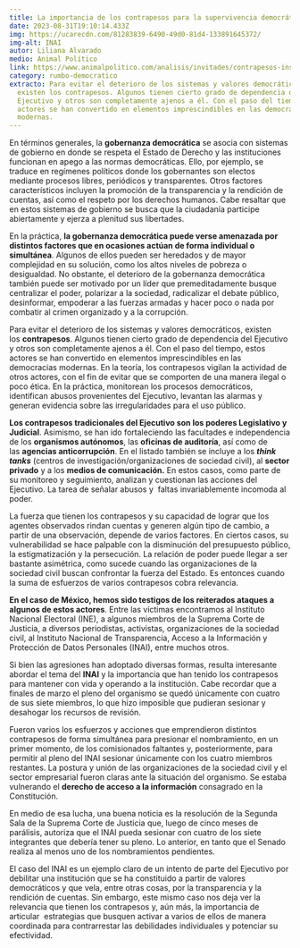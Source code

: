 ```yaml
---
title: La importancia de los contrapesos para la supervivencia democrática
date: 2023-08-31T19:10:14.433Z
img: https://ucarecdn.com/81283839-6490-49d0-81d4-133891645372/
img-alt: INAI
autor: Liliana Alvarado
medio: Animal Político
link: https://www.animalpolitico.com/analisis/invitades/contrapesos-instituciones-democratica
category: rumbo-democratico
extracto: Para evitar el deterioro de los sistemas y valores democráticos,
  existen los contrapesos. Algunos tienen cierto grado de dependencia del
  Ejecutivo y otros son completamente ajenos a él. Con el paso del tiempo, estos
  actores se han convertido en elementos imprescindibles en las democracias
  modernas.
---
```

En términos generales, la **gobernanza democrática** se asocia con sistemas de gobierno en donde se respeta el Estado de Derecho y las instituciones funcionan en apego a las normas democráticas. Ello, por ejemplo, se traduce en regímenes políticos donde los gobernantes son electos mediante procesos libres, periódicos y transparentes. Otros factores característicos incluyen la promoción de la transparencia y la rendición de cuentas, así como el respeto por los derechos humanos. Cabe resaltar que en estos sistemas de gobierno se busca que la ciudadanía participe abiertamente y ejerza a plenitud sus libertades.



En la práctica, **la gobernanza democrática puede verse amenazada por distintos factores que en ocasiones actúan de forma individual o simultánea**. Algunos de ellos pueden ser heredados y de mayor complejidad en su solución, como los altos niveles de pobreza o desigualdad. No obstante, el deterioro de la gobernanza democrática también puede ser motivado por un líder que premeditadamente busque centralizar el poder, polarizar a la sociedad, radicalizar el debate público, desinformar, empoderar a las fuerzas armadas y hacer poco o nada por combatir al crimen organizado y a la corrupción.



Para evitar el deterioro de los sistemas y valores democráticos, existen los **contrapesos**. Algunos tienen cierto grado de dependencia del Ejecutivo y otros son completamente ajenos a él. Con el paso del tiempo, estos actores se han convertido en elementos imprescindibles en las democracias modernas. En la teoría, los contrapesos vigilan la actividad de otros actores, con el fin de evitar que se comporten de una manera ilegal o poco ética. En la práctica, monitorean los procesos democráticos, identifican abusos provenientes del Ejecutivo, levantan las alarmas y generan evidencia sobre las irregularidades para el uso público.



**Los contrapesos tradicionales del Ejecutivo son los poderes Legislativo y Judicial**. Asimismo, se han ido fortaleciendo las facultades e independencia de los **organismos autónomos**, las **oficinas de auditoría**, así como de las **agencias anticorrupción**. En el listado también se incluye a los ***think tanks*** (centros de investigación/organizaciones de sociedad civil), al **sector privado** y a los **medios de comunicación.** En estos casos, como parte de su monitoreo y seguimiento, analizan y cuestionan las acciones del Ejecutivo. La tarea de señalar abusos y  faltas invariablemente incomoda al poder.



La fuerza que tienen los contrapesos y su capacidad de lograr que los agentes observados rindan cuentas y generen algún tipo de cambio, a partir de una observación, depende de varios factores. En ciertos casos, su vulnerabilidad se hace palpable con la disminución del presupuesto público, la estigmatización y la persecución. La relación de poder puede llegar a ser bastante asimétrica, como sucede cuando las organizaciones de la sociedad civil buscan confrontar la fuerza del Estado. Es entonces cuando la suma de esfuerzos de varios contrapesos cobra relevancia.



**En el caso de México, hemos sido testigos de los reiterados ataques a algunos de estos actores**. Entre las víctimas encontramos al Instituto Nacional Electoral (INE), a algunos miembros de la Suprema Corte de Justicia, a diversos periodistas, activistas, organizaciones de la sociedad civil, al Instituto Nacional de Transparencia, Acceso a la Información y Protección de Datos Personales (INAI), entre muchos otros.



Si bien las agresiones han adoptado diversas formas, resulta interesante abordar el tema del **INAI** y la importancia que han tenido los contrapesos para mantener con vida y operando a la institución. Cabe recordar que a finales de marzo el pleno del organismo se quedó únicamente con cuatro de sus siete miembros, lo que hizo imposible que pudieran sesionar y desahogar los recursos de revisión.



Fueron varios los esfuerzos y acciones que emprendieron distintos contrapesos de forma simultánea para presionar el nombramiento, en un primer momento, de los comisionados faltantes y, posteriormente, para permitir al pleno del INAI sesionar únicamente con los cuatro miembros restantes. La postura y unión de las organizaciones de la sociedad civil y el sector empresarial fueron claras ante la situación del organismo. Se estaba vulnerando el **derecho de acceso a la información** consagrado en la Constitución.



En medio de esa lucha, una buena noticia es la resolución de la Segunda Sala de la Suprema Corte de Justicia que, luego de cinco meses de parálisis, autoriza que el INAI pueda sesionar con cuatro de los siete integrantes que debería tener su pleno. Lo anterior, en tanto que el Senado realiza al menos uno de los nombramientos pendientes.



El caso del INAI es un ejemplo claro de un intento de parte del Ejecutivo por debilitar una institución que se ha constituido a partir de valores democráticos y que vela, entre otras cosas, por la transparencia y la rendición de cuentas. Sin embargo, este mismo caso nos deja ver la relevancia que tienen los contrapesos y, aún más, la importancia de articular  estrategias que busquen activar a varios de ellos de manera coordinada para contrarrestar las debilidades individuales y potenciar su efectividad.